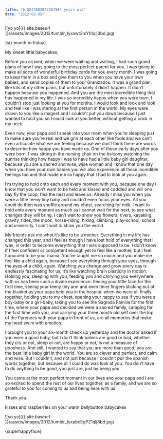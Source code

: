 ```yaml
---
title: "0.5247083047357584 years old"
date: "2012-02-05"
---
```


![yo yo]({{ site.baseurl }}/assets/images/2012/tumblr_lyxowt3mYh1qlj3bd.jpg)

{six month birthday}

My sweet little babycakes,  
  
Before you arrived, when we were waiting and waiting, I had such grand plans of how I was going to the most perfect parent for you. I was going to make all sorts of wonderful birthday cards for you every month. I was going to keep them in a box and give them to you when you have your own babies, and send copies of them to your Granizados. It was a grand plan, like lots of my other plans, but unfortunately it didn’t happen. It didn’t happen because you happened. And you are the most incredible thing that has happened in my life. I was so incredibly happy when you were born, I couldn’t stop just _looking_ at you for months. I would look and look and look and feel like I was staring at the first person in the world. My eyes were drawn to you like a magnet and I couldn’t put you down because I just wanted to hold you so I could look at you better, without getting a crick in my neck.  
  
Even now, your papa and I sneak into your room when you’re sleeping just to make sure you’re real and we grin at each other like fools and we can’t even articulate what we are feeling because we don’t think there are words to describe how happy you have made us. One of those early days after you were born, I was sitting in the nursing chair on the balcony watching the sunrise thinking how happy I was to have had a little baby girl daughter, because you are a sacred and wise, wise woman and I know that one day when you have your own babies you will also experience all these incredible feelings too and that made me so happy that I had to look at you again.  
  
I’m trying to hold onto each and every moment with you, because one day I know that you won’t want to be held and kissed and cuddled and will one day fly the coop, flea the nest and leave us. Already I miss you when you were a little teeny tiny baby and couldn’t even focus your eyes. All you could do then was snuffle around my chest, searching for milk. I want to hold onto every moment as much as I cannot wait for the next, to see what changes they will bring. I can’t wait to show you flowers, rivers, kayaking,  gravity, tides, the moon, horse-riding, hiking, climbing, play-school, school and university. I can’t wait to show you the world.  
  
My friends ask me what it’s like to be a mother. Everything in my life has changed this year, and I feel as though I have lost hold of everything that I was, in order to become everything that I was supposed to be. I don’t know if I feel confident or competent enough yet to feel like a mother, but I feel honoured to be your mama. You’ve taught me so much and you make me feel like a child again, because I see everything through your eyes, through the eyes of a child, again. Watching you change and grow every day is endlessly fascinating for us, it’s like watching brain plasticity in motion. Holding you, sleeping with you, feeding you and carrying you everywhere with us has been such a divine experience. Seeing your little face for the first time, seeing your teeny tiny arm and even tinier fingers sticking out of the blanket as your papa held you in the hospital when we were all finally together, holding you to my chest, opening your nappy to see if you were a boy-baby or a girl-baby, taking you to see the Sagrada Familia for the first time, where your papa and decided we were a sacred family, camping for the first time with you, and carrying your three month old self over the top of the Pyrenees with your papa in front of us, are all memories that make my head swim with emotion.  
  
I brought you to your six-month check up yesterday and the doctor asked if you were a good baby, but I don’t think babies are good or bad, whether they cry or not, sleep or not, are happy or not, is not a measure of _goodness_. And still, I wanted to say that you are more than good, you are the best little baby girl in the world. You are so clever and perfect, and calm and wise. But I couldn’t, and not just because I couldn’t pull the spanish words together, but because all I could do was look at you. You don’t have to do anything to be good, you just are, just by being you.  
  
You came at the most perfect moment in our lives and your papa and I are so excited to spend the rest of our lives together, as a family, and we are so grateful to you for coming to us and being here with us.  
  
Thank you.  
  
kisses and raspberries on your warm bellybutton babycakes

![yo yo]({{ site.baseurl }}/assets/images/2012/tumblr_lyxpbcEgPZ1qlj3bd.jpg)

{superhappyface}
